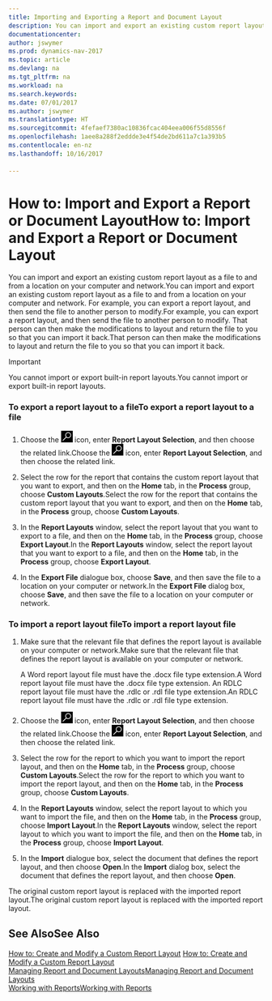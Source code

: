 ```yaml
---
title: Importing and Exporting a Report and Document Layout
description: You can import and export an existing custom report layout as a file to and from a location on your computer and network.
documentationcenter: 
author: jswymer
ms.prod: dynamics-nav-2017
ms.topic: article
ms.devlang: na
ms.tgt_pltfrm: na
ms.workload: na
ms.search.keywords: 
ms.date: 07/01/2017
ms.author: jswymer
ms.translationtype: HT
ms.sourcegitcommit: 4fefaef7380ac10836fcac404eea006f55d8556f
ms.openlocfilehash: 1aee8a288f2eddde3e4f54de2bd611a7c1a393b5
ms.contentlocale: en-nz
ms.lasthandoff: 10/16/2017

---
```

# <a name="how-to-import-and-export-a-report-or-document-layout"></a><span data-ttu-id="c16a9-103">How to: Import and Export a Report or Document Layout</span><span class="sxs-lookup"><span data-stu-id="c16a9-103">How to: Import and Export a Report or Document Layout</span></span>
<span data-ttu-id="c16a9-104">You can import and export an existing custom report layout as a file to and from a location on your computer and network.</span><span class="sxs-lookup"><span data-stu-id="c16a9-104">You can import and export an existing custom report layout as a file to and from a location on your computer and network.</span></span> <span data-ttu-id="c16a9-105">For example, you can export a report layout, and then send the file to another person to modify.</span><span class="sxs-lookup"><span data-stu-id="c16a9-105">For example, you can export a report layout, and then send the file to another person to modify.</span></span> <span data-ttu-id="c16a9-106">That person can then make the modifications to layout and return the file to you so that you can import it back.</span><span class="sxs-lookup"><span data-stu-id="c16a9-106">That person can then make the modifications to layout and return the file to you so that you can import it back.</span></span>  
  
> [!IMPORTANT]  
>  <span data-ttu-id="c16a9-107">You cannot import or export built-in report layouts.</span><span class="sxs-lookup"><span data-stu-id="c16a9-107">You cannot import or export built-in report layouts.</span></span>  
  
### <a name="to-export-a-report-layout-to-a-file"></a><span data-ttu-id="c16a9-108">To export a report layout to a file</span><span class="sxs-lookup"><span data-stu-id="c16a9-108">To export a report layout to a file</span></span>  
  
1.  <span data-ttu-id="c16a9-109">Choose the ![Search for Page or Report](media/ui-search/search_small.png "Search for Page or Report icon") icon, enter **Report Layout Selection**, and then choose the related link.</span><span class="sxs-lookup"><span data-stu-id="c16a9-109">Choose the ![Search for Page or Report](media/ui-search/search_small.png "Search for Page or Report icon") icon, enter **Report Layout Selection**, and then choose the related link.</span></span>  
  
2.  <span data-ttu-id="c16a9-110">Select the row for the report that contains the custom report layout that you want to export, and then on the **Home** tab, in the **Process** group, choose **Custom Layouts**.</span><span class="sxs-lookup"><span data-stu-id="c16a9-110">Select the row for the report that contains the custom report layout that you want to export, and then on the **Home** tab, in the **Process** group, choose **Custom Layouts**.</span></span>  
  
3.  <span data-ttu-id="c16a9-111">In the **Report Layouts** window, select the report layout that you want to export to a file, and then on the **Home** tab, in the **Process** group, choose **Export Layout**.</span><span class="sxs-lookup"><span data-stu-id="c16a9-111">In the **Report Layouts** window, select the report layout that you want to export to a file, and then on the **Home** tab, in the **Process** group, choose **Export Layout**.</span></span>  
  
4.  <span data-ttu-id="c16a9-112">In the **Export File** dialogue box, choose **Save**, and then save the file to a location on your computer or network.</span><span class="sxs-lookup"><span data-stu-id="c16a9-112">In the **Export File** dialog box, choose **Save**, and then save the file to a location on your computer or network.</span></span>  
  
### <a name="to-import-a-report-layout-file"></a><span data-ttu-id="c16a9-113">To import a report layout file</span><span class="sxs-lookup"><span data-stu-id="c16a9-113">To import a report layout file</span></span>  
  
1.  <span data-ttu-id="c16a9-114">Make sure that the relevant file that defines the report layout is available on your computer or network.</span><span class="sxs-lookup"><span data-stu-id="c16a9-114">Make sure that the relevant file that defines the report layout is available on your computer or network.</span></span>  
  
     <span data-ttu-id="c16a9-115">A Word report layout file must have the .docx file type extension.</span><span class="sxs-lookup"><span data-stu-id="c16a9-115">A Word report layout file must have the .docx file type extension.</span></span> <span data-ttu-id="c16a9-116">An RDLC report layout file must have the .rdlc or .rdl file type extension.</span><span class="sxs-lookup"><span data-stu-id="c16a9-116">An RDLC report layout file must have the .rdlc or .rdl file type extension.</span></span>  
  
2.  <span data-ttu-id="c16a9-117">Choose the ![Search for Page or Report](media/ui-search/search_small.png "Search for Page or Report icon") icon, enter **Report Layout Selection**, and then choose the related link.</span><span class="sxs-lookup"><span data-stu-id="c16a9-117">Choose the ![Search for Page or Report](media/ui-search/search_small.png "Search for Page or Report icon") icon, enter **Report Layout Selection**, and then choose the related link.</span></span>  
  
3.  <span data-ttu-id="c16a9-118">Select the row for the report to which you want to import the report layout, and then on the **Home** tab, in the **Process** group, choose **Custom Layouts**.</span><span class="sxs-lookup"><span data-stu-id="c16a9-118">Select the row for the report to which you want to import the report layout, and then on the **Home** tab, in the **Process** group, choose **Custom Layouts**.</span></span>  
  
4.  <span data-ttu-id="c16a9-119">In the **Report Layouts** window, select the report layout to which you want to import the file, and then on the **Home** tab, in the **Process** group, choose **Import Layout**.</span><span class="sxs-lookup"><span data-stu-id="c16a9-119">In the **Report Layouts** window, select the report layout to which you want to import the file, and then on the **Home** tab, in the **Process** group, choose **Import Layout**.</span></span>  
  
5.  <span data-ttu-id="c16a9-120">In the **Import** dialogue box, select the document that defines the report layout, and then choose **Open**.</span><span class="sxs-lookup"><span data-stu-id="c16a9-120">In the **Import** dialog box, select the document that defines the report layout, and then choose **Open**.</span></span>  
  
 <span data-ttu-id="c16a9-121">The original custom report layout is replaced with the imported report layout.</span><span class="sxs-lookup"><span data-stu-id="c16a9-121">The original custom report layout is replaced with the imported report layout.</span></span>  
  
## <a name="see-also"></a><span data-ttu-id="c16a9-122">See Also</span><span class="sxs-lookup"><span data-stu-id="c16a9-122">See Also</span></span>  
 <span data-ttu-id="c16a9-123">[How to: Create and Modify a Custom Report Layout](ui-how-create-custom-report-layout.md) </span><span class="sxs-lookup"><span data-stu-id="c16a9-123">[How to: Create and Modify a Custom Report Layout](ui-how-create-custom-report-layout.md) </span></span>  
 [<span data-ttu-id="c16a9-124">Managing Report and Document Layouts</span><span class="sxs-lookup"><span data-stu-id="c16a9-124">Managing Report and Document Layouts</span></span>](ui-manage-report-layouts.md)  
 [<span data-ttu-id="c16a9-125">Working with Reports</span><span class="sxs-lookup"><span data-stu-id="c16a9-125">Working with Reports</span></span>](ui-work-report.md)    
